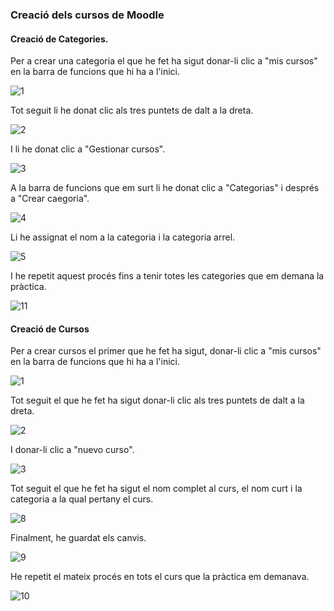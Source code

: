 ### Creació dels cursos de Moodle

#### Creació de Categories.

Per a crear una categoria el que he fet ha sigut donar-li clic a "mis cursos" en la barra de funcions que hi ha a l'inici.

![1](https://user-images.githubusercontent.com/114162326/213466180-520f55ee-bed2-41cf-9620-a269fb5e4845.png)

Tot seguit li he donat clic als tres puntets de dalt a la dreta.

![2](https://user-images.githubusercontent.com/114162326/213466210-fb2b10f1-d2d9-4aea-9734-20b0ac53fe05.png)

I li he donat clic a "Gestionar cursos".

![3](https://user-images.githubusercontent.com/114162326/213466228-335e2ce6-9972-4eeb-ac5e-7863224b134b.png)

A la barra de funcions que em surt li he donat clic a "Categorias" i després a "Crear caegoria".

![4](https://user-images.githubusercontent.com/114162326/213466913-dea1a5e7-73b9-41c0-aee3-2d7d6a4e3845.png)

Li he assignat el nom a la categoria i la categoria arrel.

![5](https://user-images.githubusercontent.com/114162326/213467362-652a74eb-9b5d-4c82-9b2c-9fd772f5050b.png)

I he repetit aquest procés fins a tenir totes les categories que em demana la pràctica.

![11](https://user-images.githubusercontent.com/114162326/213467565-ad8c5dae-4f25-49e1-b0e1-44dd74a610a4.png)

#### Creació de Cursos

Per a crear cursos el primer que he fet ha sigut, donar-li clic a "mis cursos" en la barra de funcions que hi ha a l'inici.

![1](https://user-images.githubusercontent.com/114162326/213464699-7e6e8308-2594-4e01-894a-892d9a8936be.png)

Tot seguit el que he fet ha sigut donar-li clic als tres puntets de dalt a la dreta.

![2](https://user-images.githubusercontent.com/114162326/213464947-b8dfdd6c-dfcf-4b02-b186-29cbea3957c4.png)

I donar-li clic a "nuevo curso".

![3](https://user-images.githubusercontent.com/114162326/213465029-c71fe458-7c9d-4563-be80-c9a62bef35a1.png)

Tot seguit el que he fet ha sigut el nom complet al curs, el nom curt i la categoria a la qual pertany el curs.

![8](https://user-images.githubusercontent.com/114162326/213468828-588c56a4-dc9b-4136-acf4-22caac26f7d1.png)

Finalment, he guardat els canvis.

![9](https://user-images.githubusercontent.com/114162326/213468934-a2a4031c-10ad-4a4a-b483-1809cfca7c8c.png)

He repetit el mateix procés en tots el curs que la pràctica em demanava.

![10](https://user-images.githubusercontent.com/114162326/213469099-56582f20-4296-448d-a701-12a5af9327c8.png)
